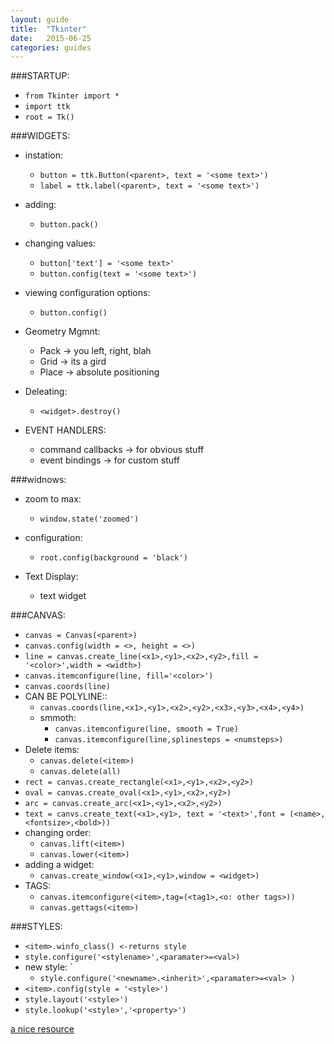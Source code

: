 ```yaml
---
layout: guide
title:  "Tkinter"
date:   2015-06-25
categories: guides
---
```

###STARTUP:
* `from Tkinter import *`
* `import ttk`
* `root = Tk()`

###WIDGETS:
* instation:
    * `button = ttk.Button(<parent>, text = '<some text>')`
    * `label = ttk.label(<parent>, text = '<some text>')`
* adding:
    * `button.pack()`
* changing values:
    * `button['text'] = '<some text>'`
    * `button.config(text = '<some text>')`
* viewing configuration options:
    * `button.config()`
* Geometry Mgmnt:
    * Pack -> you left, right, blah
    * Grid -> its a gird
    * Place -> absolute positioning
* Deleating:
    * `<widget>.destroy()`

* EVENT HANDLERS:
    * command callbacks -> for obvious stuff
    * event bindings -> for custom stuff

###widnows:
* zoom to max:
    * `window.state('zoomed')`
* configuration:
    * `root.config(background = 'black')`

* Text Display:
    * text widget

###CANVAS:
* `canvas = Canvas(<parent>)`
* `canvas.config(width = <>, height = <>)`
* `line = canvas.create_line(<x1>,<y1>,<x2>,<y2>,fill = '<color>',width = <width>)`
* `canvas.itemconfigure(line, fill='<color>')`
* `canvas.coords(line)`
* CAN BE POLYLINE::
    * `canvas.coords(line,<x1>,<y1>,<x2>,<y2>,<x3>,<y3>,<x4>,<y4>)`
    * smmoth:
        * `canvas.itemconfigure(line, smooth = True)`
        * `canvas.itemconfigure(line,splinesteps = <numsteps>)`
* Delete items:
    * `canvas.delete(<item>)`
    * `canvas.delete(all)`
* `rect = canvas.create_rectangle(<x1>,<y1>,<x2>,<y2>)`
* `oval = canvas.create_oval(<x1>,<y1>,<x2>,<y2>)`
* `arc = canvas.create_arc(<x1>,<y1>,<x2>,<y2>)`
* `text = canvs.create_text(<x1>,<y1>, text = '<text>',font = (<name>,<fontsize>,<bold>))`
* changing order:
    * `canvas.lift(<item>)`
    * `canvas.lower(<item>)`
* adding a widget:
    * `canvas.create_window(<x1>,<y1>,window = <widget>)`
* TAGS:
    * `canvas.itemconfigure(<item>,tag=(<tag1>,<o: other tags>))`
    * `canvas.gettags(<item>)`

###STYLES:
* `<item>.winfo_class() <-returns style`
* `style.configure('<stylename>',<paramater>=<val>)`
* new style: `
    * `style.configure('<newname>.<inherit>',<paramater>=<val> )`
* `<item>.config(style = '<style>')`
* `style.layout('<style>')`
* `style.lookup('<style>','<property>')`
    

[a nice resource](http://effbot.org/tkinterbook/widget.htm)